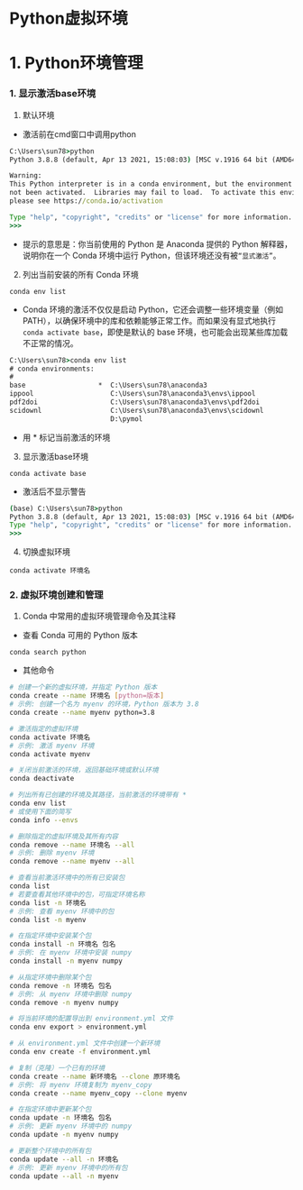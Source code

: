 # Python虚拟环境


# 1. Python环境管理

### 1. 显示激活base环境

1. 默认环境

- 激活前在cmd窗口中调用python

```cmd
C:\Users\sun78>python
Python 3.8.8 (default, Apr 13 2021, 15:08:03) [MSC v.1916 64 bit (AMD64)] :: Anaconda, Inc. on win32

Warning:
This Python interpreter is in a conda environment, but the environment has
not been activated.  Libraries may fail to load.  To activate this environment
please see https://conda.io/activation

Type "help", "copyright", "credits" or "license" for more information.
>>>
```

- 提示的意思是：你当前使用的 Python 是 Anaconda 提供的 Python 解释器，说明你在一个 Conda 环境中运行 Python，但该环境还没有被`“显式激活”`。


2. 列出当前安装的所有 Conda 环境

```
conda env list
```

- Conda 环境的激活不仅仅是启动 Python，它还会调整一些环境变量（例如 PATH），以确保环境中的库和依赖能够正常工作。而如果没有显式地执行 `conda activate base`，即使是默认的 base 环境，也可能会出现某些库加载不正常的情况。

```cmd
C:\Users\sun78>conda env list
# conda environments:
#
base                  *  C:\Users\sun78\anaconda3
ippool                   C:\Users\sun78\anaconda3\envs\ippool
pdf2doi                  C:\Users\sun78\anaconda3\envs\pdf2doi
scidownl                 C:\Users\sun78\anaconda3\envs\scidownl
                         D:\pymol
```

- 用 * 标记当前激活的环境


3. 显示激活base环境

```
conda activate base
```

- 激活后不显示警告

```cmd
(base) C:\Users\sun78>python
Python 3.8.8 (default, Apr 13 2021, 15:08:03) [MSC v.1916 64 bit (AMD64)] :: Anaconda, Inc. on win32
Type "help", "copyright", "credits" or "license" for more information.
>>>
```

4. 切换虚拟环境

```
conda activate 环境名
```


### 2. 虚拟环境创建和管理

1. Conda 中常用的虚拟环境管理命令及其注释

- 查看 Conda 可用的 Python 版本

```
conda search python
```

- 其他命令

```bash
# 创建一个新的虚拟环境，并指定 Python 版本
conda create --name 环境名 [python=版本]
# 示例: 创建一个名为 myenv 的环境，Python 版本为 3.8
conda create --name myenv python=3.8

# 激活指定的虚拟环境
conda activate 环境名
# 示例: 激活 myenv 环境
conda activate myenv

# 关闭当前激活的环境，返回基础环境或默认环境
conda deactivate

# 列出所有已创建的环境及其路径，当前激活的环境带有 *
conda env list
# 或使用下面的简写
conda info --envs

# 删除指定的虚拟环境及其所有内容
conda remove --name 环境名 --all
# 示例: 删除 myenv 环境
conda remove --name myenv --all

# 查看当前激活环境中的所有已安装包
conda list
# 若要查看其他环境中的包，可指定环境名称
conda list -n 环境名
# 示例: 查看 myenv 环境中的包
conda list -n myenv

# 在指定环境中安装某个包
conda install -n 环境名 包名
# 示例: 在 myenv 环境中安装 numpy
conda install -n myenv numpy

# 从指定环境中删除某个包
conda remove -n 环境名 包名
# 示例: 从 myenv 环境中删除 numpy
conda remove -n myenv numpy

# 将当前环境的配置导出到 environment.yml 文件
conda env export > environment.yml

# 从 environment.yml 文件中创建一个新环境
conda env create -f environment.yml

# 复制（克隆）一个已有的环境
conda create --name 新环境名 --clone 原环境名
# 示例: 将 myenv 环境复制为 myenv_copy
conda create --name myenv_copy --clone myenv

# 在指定环境中更新某个包
conda update -n 环境名 包名
# 示例: 更新 myenv 环境中的 numpy
conda update -n myenv numpy

# 更新整个环境中的所有包
conda update --all -n 环境名
# 示例: 更新 myenv 环境中的所有包
conda update --all -n myenv
```
